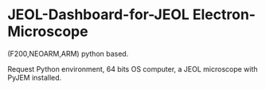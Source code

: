 # JEOL-Dashboard-for-JEOL Electron-Microscope
(F200,NEOARM,ARM) python based.

Request Python environment, 64 bits OS computer, a JEOL microscope with PyJEM installed.
